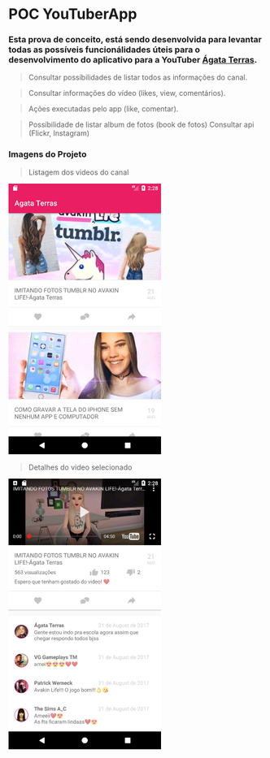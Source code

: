 # POC YouTuberApp

### Esta prova de conceito, está sendo desenvolvida para levantar todas as possíveis funcionálidades úteis para o desenvolvimento do aplicativo para a YouTuber [Ágata Terras](https://www.youtube.com/channel/UCHZSi8xsLHDor_FQjhgwMoA).

> Consultar possíbilidades de listar todos as informações do canal.

> Consultar informações do vídeo (likes, view, comentários).

> Ações executadas pelo app (like, comentar).

> Possíbilidade de listar album de fotos (book de fotos)
> Consultar api (Flickr, Instagram)

### Imagens do Projeto

> Listagem dos videos do canal
<img src="https://github.com/gustavoterras/YouTuberApp/blob/master/images/img1.png" width="300">

> Detalhes do video selecionado
<img src="https://github.com/gustavoterras/YouTuberApp/blob/master/images/img2.png" width="300">
